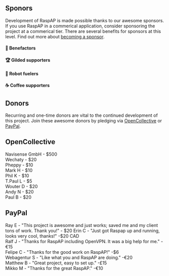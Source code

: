 ## Sponors 

Development of RaspAP is made possible thanks to our awesome sponsors. If you use RaspAP in a commerical application, consider sponsoring the project at a commerical tier. There are several benefits for sponsors at this level. Find out more about [becoming a sponsor](https://github.com/sponsors/billz).

#### 💖 Benefactors

#### 🏆 Gilded supporters 

#### 🤖 Robot fuelers 

#### ☕️  Coffee supporters 

## Donors

Recurring and one-time donors are vital to the continued development of this project. Join these awesome donors by pledging via [OpenCollective](https://opencollective.com/raspap) or [PayPal](https://paypal.me/billzgithub).

## OpenCollective
Navisense GmbH - $500  
Wechaty - $20  
Pheppy -  $10  
Mark H - $10  
Phil K - $10  
T.Paul L - $5  
Wouter D - $20  
Andy N - $20  
Paul B - $20  

## PayPal
Ray E - "This project is awesome and just works; saved me and my client tons of work. Thank you!" - $20  
Erin C - "Just got Raspap up and running, looks very cool, thanks!" -$20 CAD  
Ralf J - "Thanks for RaspAP including OpenVPN. It was a big help for me." -€15  
Felipe C - "Thanks for the good work on RaspAP!" -$6  
Webagentur S - "Like what you and RaspAP are doing." -€20  
Matthew B - "Great project, easy to set up." -£15  
Mikko M - "Thanks for the great RaspAP." -€10  
